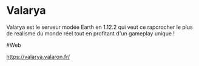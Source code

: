 # Valarya
Valarya est le serveur modée Earth en 1.12.2 qui veut ce rapcrocher le plus de realisme du monde réel tout en profitant d'un gameplay unique ! 

#Web 

https://valarya.valaron.fr/

